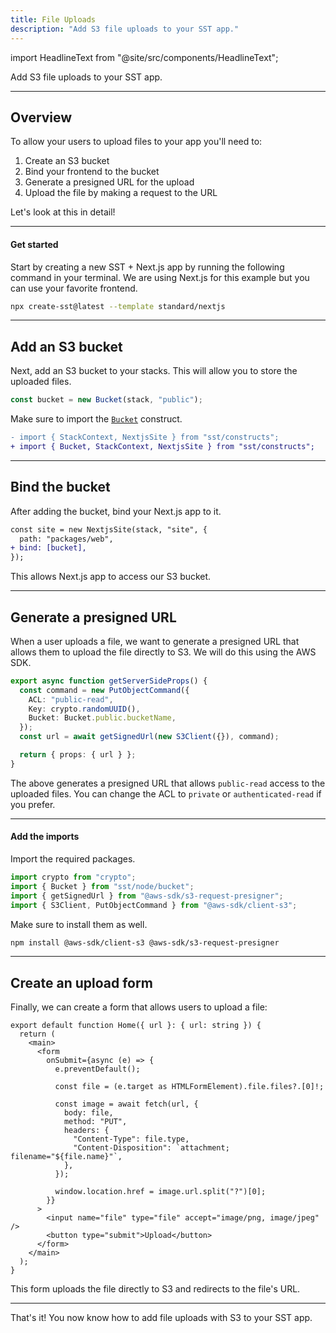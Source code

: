 ```yaml
---
title: File Uploads
description: "Add S3 file uploads to your SST app."
---
```


import HeadlineText from "@site/src/components/HeadlineText";

<HeadlineText>

Add S3 file uploads to your SST app.

</HeadlineText>

---

## Overview

To allow your users to upload files to your app you'll need to:

1. Create an S3 bucket
2. Bind your frontend to the bucket
3. Generate a presigned URL for the upload
4. Upload the file by making a request to the URL

Let's look at this in detail!

---

#### Get started

Start by creating a new SST + Next.js app by running the following command in your terminal. We are using Next.js for this example but you can use your favorite frontend.

```bash
npx create-sst@latest --template standard/nextjs
```

---

## Add an S3 bucket

Next, add an S3 bucket to your stacks. This will allow you to store the uploaded files.

```ts title="stacks/Default.ts"
const bucket = new Bucket(stack, "public");
```

Make sure to import the [`Bucket`](constructs/Bucket.md) construct.

```diff title="stacks/Default.ts"
- import { StackContext, NextjsSite } from "sst/constructs";
+ import { Bucket, StackContext, NextjsSite } from "sst/constructs";
```

---

## Bind the bucket

After adding the bucket, bind your Next.js app to it.

```diff title="stacks/Default.ts"
const site = new NextjsSite(stack, "site", {
  path: "packages/web",
+ bind: [bucket],
});
```

This allows Next.js app to access our S3 bucket.

---

## Generate a presigned URL

When a user uploads a file, we want to generate a presigned URL that allows them to upload the file directly to S3. We will do this using the AWS SDK.

```ts title="functions/web/pages/index.ts" {5}
export async function getServerSideProps() {
  const command = new PutObjectCommand({
    ACL: "public-read",
    Key: crypto.randomUUID(),
    Bucket: Bucket.public.bucketName,
  });
  const url = await getSignedUrl(new S3Client({}), command);

  return { props: { url } };
}
```

The above generates a presigned URL that allows `public-read` access to the uploaded files. You can change the ACL to `private` or `authenticated-read` if you prefer.

---

#### Add the imports

Import the required packages.

```ts title="functions/web/pages/index.ts"
import crypto from "crypto";
import { Bucket } from "sst/node/bucket";
import { getSignedUrl } from "@aws-sdk/s3-request-presigner";
import { S3Client, PutObjectCommand } from "@aws-sdk/client-s3";
```

Make sure to install them as well.

```bash
npm install @aws-sdk/client-s3 @aws-sdk/s3-request-presigner
```

---

## Create an upload form

Finally, we can create a form that allows users to upload a file:

```tsx title="functions/web/pages/index.tsx"
export default function Home({ url }: { url: string }) {
  return (
    <main>
      <form
        onSubmit={async (e) => {
          e.preventDefault();

          const file = (e.target as HTMLFormElement).file.files?.[0]!;

          const image = await fetch(url, {
            body: file,
            method: "PUT",
            headers: {
              "Content-Type": file.type,
              "Content-Disposition": `attachment; filename="${file.name}"`,
            },
          });

          window.location.href = image.url.split("?")[0];
        }}
      >
        <input name="file" type="file" accept="image/png, image/jpeg" />
        <button type="submit">Upload</button>
      </form>
    </main>
  );
}
```

This form uploads the file directly to S3 and redirects to the file's URL.

---

That's it! You now know how to add file uploads with S3 to your SST app.
